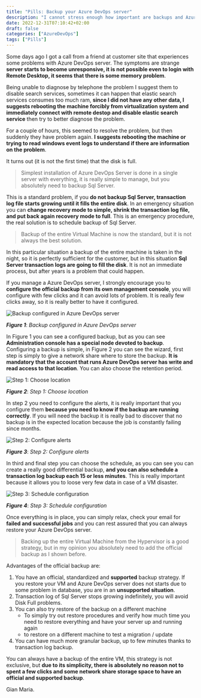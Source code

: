 ```yaml
---
title: "Pills: Backup your Azure DevOps server"
description: "I cannot stress enough how important are backups and Azure DevOps Server is not an exception, especially because if you do not schedule backups you can have surprises."
date: 2022-12-31T07:10:42+02:00
draft: false
categories: ["AzureDevOps"]
tags: ["Pills"]
---
```


Some days ago I got a call from a friend at customer site that experiences some problems with Azure DevOps server. The symptoms are strange **server starts to become unresponsive, it is not possible even to login with Remote Desktop, it seems that there is some memory problem**.

Being unable to diagnose by telephone the problem I suggest them to disable search services, sometimes it can happen that elastic search services consumes too much ram, **since I did not have any other data, I suggests rebooting the machine forcibly from virtualization system and immediately connect with remote destop and disable elastic search service** then try to better diagnose the problem.

For a couple of hours, this seemed to resolve the problem, but then suddenly they have problem again. **I suggests rebooting the machine or trying to read windows event logs to understand if there are information on the problem**.

It turns out (it is not the first time) that the disk is full.

> Simplest installation of Azure DevOps Server is done in a single server with everything, it is really simple to manage, but you absolutely need to backup Sql Server.

This is a standard problem, if you **do not backup Sql Server, transaction log file starts growing until it fills the entire disk**. In an emergency situation you can **change recovery mode to simple, shrink the transaction log file, and put back again recovery mode to full**. This is an emergency procedure, the real solution is to schedule backup of Sql Server.

> Backup of the entire Virtual Machine is now the standard, but it is not always the best solution.

In this particular situation a backup of the entire machine is taken in the night, so it is perfectly sufficient for the customer, but in this situation **Sql Server transaction logs are going to fill the disk**. It is not an immediate process, but after years is a problem that could happen.

If you manage a Azure DevOps server, I strongly encourage you to **configure the official backup from its own management console**, you will configure with few clicks and it can avoid lots of problem. It is really few clicks away, so it is really better to have it configured.

![Backup configured in Azure DevOps server](../images/backup-in-azdo-server.png)

***Figure 1***: *Backup configured in Azure DevOps server*

In Figure 1 you can see a configured backup, but as you can see **Administration console has a special node devoted to backup**. Configuring a backup is simple, in Figure 2 you can see the wizard, first step is simply to give a network share where to store the backup. **It is mandatory that the account that runs Azure DevOps server has write and read access to that location**. You can also choose the retention period.

![Step 1: Choose location](../images/backup-start-azdo.png)

***Figure 2***: *Step 1: Choose location*

In step 2 you need to configure the alerts, it is really important that you configure them **because you need to know if the backup are running correctly**. If you will need the backup it is really bad to discover that no backup is in the expected location because the job is constantly failing since months.

![Step 2: Configure alerts](../images/azure-devops-backup-alerts.png)

***Figure 3***: *Step 2: Configure alerts*

In third and final step you can choose the schedule, as you can see you can create a really good differential backup, **and you can also schedule a transaction log backup each 15 or less minutes**. This is really important because it allows you to loose very few data in case of a VM disaster. 

![Step 3: Schedule configuration](../images/azdo-backup-schedule.png)

***Figure 4***: *Step 3: Schedule configuration*

Once everything is in place, you can simply relax, check your email for **failed and successful jobs** and you can rest assured that you can always restore your Azure DevOps server.

> Backing up the entire Virtual Machine from the Hypervisor is a good strategy, but in my opinion you absolutely need to add the official backup as I shown before.

Advantages of the official backup are:

1. You have an official, standardized and **supported** backup strategy. If you restore your VM and Azure DevOps server does not starts due to some problem in database, you are in an **unsupported situation**.
1. Transaction log of Sql Server stops growing indefinitely, you will avoid Disk Full problems.
1. You can also try restore of the backup on a different machine
   - To simply try out restore procedures and verify how much time you need to restore everything and have your server up and running again
   - to restore on a different machine to test a migration / update
1. You can have much more granular backup, up to few minutes thanks to transaction log backup.

You can always have a backup of the entire VM, this strategy is not exclusive, but **due to its simplicity, there is absolutely no reason not to spent a few clicks and some network share storage space to have an official and supported backup**.

Gian Maria.